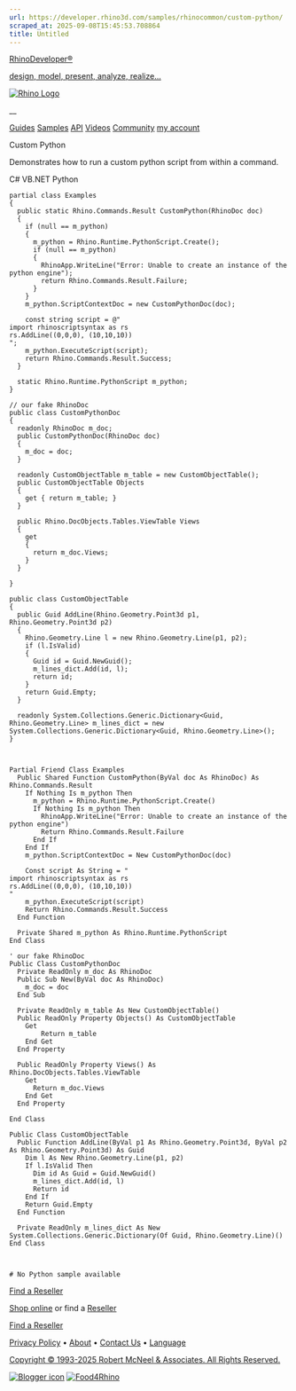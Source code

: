 ```yaml
---
url: https://developer.rhino3d.com/samples/rhinocommon/custom-python/
scraped_at: 2025-09-08T15:45:53.708864
title: Untitled
---
```


[RhinoDeveloper®](/)

[design, model, present, analyze, realize...](/)

[![Rhino Logo](https://developer.rhino3d.com/images/rhinodevlogo.png)](/)

__

[Guides](https://developer.rhino3d.com/guides)
[Samples](https://developer.rhino3d.com/samples)
[API](https://developer.rhino3d.com/api)
[Videos](https://developer.rhino3d.com/videos)
[Community](https://discourse.mcneel.com/c/rhino-developer) [my account
](https://www.rhino3d.com/my-account/ "Manage your account, licenses, and
teams")

Custom Python

Demonstrates how to run a custom python script from within a command.

C# VB.NET Python

    
    
    partial class Examples
    {
      public static Rhino.Commands.Result CustomPython(RhinoDoc doc)
      {
        if (null == m_python)
        {
          m_python = Rhino.Runtime.PythonScript.Create();
          if (null == m_python)
          {
            RhinoApp.WriteLine("Error: Unable to create an instance of the python engine");
            return Rhino.Commands.Result.Failure;
          }
        }
        m_python.ScriptContextDoc = new CustomPythonDoc(doc);
    
        const string script = @"
    import rhinoscriptsyntax as rs
    rs.AddLine((0,0,0), (10,10,10))
    ";
        m_python.ExecuteScript(script);
        return Rhino.Commands.Result.Success;
      }
    
      static Rhino.Runtime.PythonScript m_python;
    }
    
    // our fake RhinoDoc
    public class CustomPythonDoc
    {
      readonly RhinoDoc m_doc;
      public CustomPythonDoc(RhinoDoc doc)
      {
        m_doc = doc;
      }
    
      readonly CustomObjectTable m_table = new CustomObjectTable();
      public CustomObjectTable Objects
      {
        get { return m_table; }
      }
    
      public Rhino.DocObjects.Tables.ViewTable Views
      {
        get
        {
          return m_doc.Views;
        }
      }
    
    }
    
    public class CustomObjectTable
    {
      public Guid AddLine(Rhino.Geometry.Point3d p1, Rhino.Geometry.Point3d p2)
      {
        Rhino.Geometry.Line l = new Rhino.Geometry.Line(p1, p2);
        if (l.IsValid)
        {
          Guid id = Guid.NewGuid();
          m_lines_dict.Add(id, l);
          return id;
        }
        return Guid.Empty;
      }
    
      readonly System.Collections.Generic.Dictionary<Guid, Rhino.Geometry.Line> m_lines_dict = new System.Collections.Generic.Dictionary<Guid, Rhino.Geometry.Line>();
    }
    
    
    
    Partial Friend Class Examples
      Public Shared Function CustomPython(ByVal doc As RhinoDoc) As Rhino.Commands.Result
    	If Nothing Is m_python Then
    	  m_python = Rhino.Runtime.PythonScript.Create()
    	  If Nothing Is m_python Then
    		RhinoApp.WriteLine("Error: Unable to create an instance of the python engine")
    		Return Rhino.Commands.Result.Failure
    	  End If
    	End If
    	m_python.ScriptContextDoc = New CustomPythonDoc(doc)
    
    	Const script As String = "
    import rhinoscriptsyntax as rs
    rs.AddLine((0,0,0), (10,10,10))
    "
    	m_python.ExecuteScript(script)
    	Return Rhino.Commands.Result.Success
      End Function
    
      Private Shared m_python As Rhino.Runtime.PythonScript
    End Class
    
    ' our fake RhinoDoc
    Public Class CustomPythonDoc
      Private ReadOnly m_doc As RhinoDoc
      Public Sub New(ByVal doc As RhinoDoc)
    	m_doc = doc
      End Sub
    
      Private ReadOnly m_table As New CustomObjectTable()
      Public ReadOnly Property Objects() As CustomObjectTable
    	Get
    		Return m_table
    	End Get
      End Property
    
      Public ReadOnly Property Views() As Rhino.DocObjects.Tables.ViewTable
    	Get
    	  Return m_doc.Views
    	End Get
      End Property
    
    End Class
    
    Public Class CustomObjectTable
      Public Function AddLine(ByVal p1 As Rhino.Geometry.Point3d, ByVal p2 As Rhino.Geometry.Point3d) As Guid
    	Dim l As New Rhino.Geometry.Line(p1, p2)
    	If l.IsValid Then
    	  Dim id As Guid = Guid.NewGuid()
    	  m_lines_dict.Add(id, l)
    	  Return id
    	End If
    	Return Guid.Empty
      End Function
    
      Private ReadOnly m_lines_dict As New System.Collections.Generic.Dictionary(Of Guid, Rhino.Geometry.Line)()
    End Class
    
    
    
    # No Python sample available
    

  

[Find a Reseller](https://www.rhino3d.com/sales)

[Shop online](https://www.rhino3d.com/store) or find a
[Reseller](https://www.rhino3d.com/sales)

[Find a Reseller](https://www.rhino3d.com/sales)

[Privacy Policy](https://www.rhino3d.com/privacy) •
[About](https://www.rhino3d.com/mcneel/about) • [Contact
Us](https://www.rhino3d.com/mcneel/contact) • [
Language](https://www.rhino3d.com/language "Change to a different region or
language")

[Copyright © 1993-2025 Robert McNeel & Associates. All Rights
Reserved.](https://www.rhino3d.com/mcneel/about)

[](https://www.facebook.com/McNeelRhinoceros/)
[](https://twitter.com/bobmcneel) [](https://www.linkedin.com/groups/75313/)
[](https://www.youtube.com/user/RhinoGuide/videos) [](https://vimeo.com/rhino)
[![Blogger
icon](https://developer.rhino3d.com/images/blogger.svg)](http://blog.rhino3d.com/)
[![Food4Rhino](https://developer.rhino3d.com/images/f4r_icon_01.svg)](https://www.food4rhino.com)

